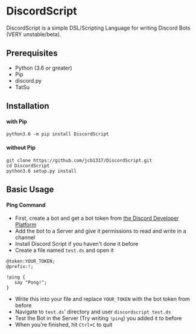 # DiscordScript
DiscordScript is a simple DSL/Scripting Language for writing Discord Bots (VERY unstable/beta).
## Prerequisites
* Python (3.6 or greater)
* Pip
* discord.py
* TatSu
## Installation
#### with Pip
```
python3.6 -m pip install DiscordScript
```
#### without Pip
```
git clone https://github.com/jcb1317/DiscordScript.git
cd DiscordScript
python3.6 setup.py install
```

## Basic Usage
#### Ping Command
* First, create a bot and get a bot token from [the Discord Developer Platform](https://discordapp.com/developers/applications/me)
* Add the bot to a Server and give it permissions to read and write in a channel
* Install Discord Script if you haven't done it before
* Create a file named `test.ds` and open it
```
@token:YOUR_TOKEN;
@prefix:!;

!ping {
   say "Pong!";
}
```
* Write this into your file and replace `YOUR_TOKEN` with the bot token from before
* Navigate to `test.ds`' directory and user `discordscript test.ds`
* Test the Bot in the Server (Try writing `!ping`) you added it to before
* When you're finished, hit `Ctrl+C` to quit
